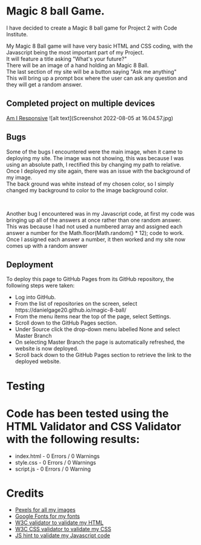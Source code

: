 <h1>Magic 8 ball Game.</h1>

<p>I have decided to create a Magic 8 ball game for Project 2 with Code Institute.</p>

<p>My Magic 8 Ball game will have very basic HTML and CSS coding, with the Javascript being the most important part of my Project.<br>
It will feature a title asking "What's your future?"<br>
There will be an image of a hand holding an Magic 8 Ball.<br>
The last section of my site will be a button saying "Ask me anything"<br>
This will bring up a prompt box where the user can ask any question and they will get a random answer.</p>

<h2>Completed project on multiple devices</h2>
<a href="https://ui.dev/amiresponsive" target="_blank"> Am I Responsive</a>
![alt text](Screenshot 2022-08-05 at 16.04.57.jpg)


<h2>Bugs</h2>
<p>Some of the bugs I encountered were the main image, when it came to deploying my site. The image was not showing, this was because I was using an absolute path, I rectified this by changing my path to relative.<br> Once I deployed my site again, there was an issue with the background of my image. <br>The back ground was white instead of my chosen color, so I simply changed my background to color to the image background color.</p>
<br>
<p>Another bug I encountered was in my Javascript code, at first my code was bringing up all of the answers at once rather than one random answer.<br>
This was because I had not used a numbered array and assigned each answer a number for the Math.floor(Math.random() * 12); code to work.
  Once I assigned each answer a number, it then worked and my site now comes up with a random answer<p>
  

<h2>Deployment</h2>
<p>To deploy this page to GitHub Pages from its GitHub repository, the following steps were taken:</p>
<ul>
  <li>Log into GitHub.</li>
  <li>From the list of repositories on the screen, select https://danielgage20.github.io/magic-8-ball/</li>
  <li>From the menu items near the top of the page, select Settings.</li>
  <li>Scroll down to the GitHub Pages section.</li>
  <li>Under Source click the drop-down menu labelled None and select Master Branch</li>
  <li>On selecting Master Branch the page is automatically refreshed, the website is now deployed.</li>
  <li>Scroll back down to the GitHub Pages section to retrieve the link to the deployed website.</li>
  </ul>
  
  <h1>Testing</h1>
  
 <h1>Code has been tested using the HTML Validator and CSS Validator with the following results:</h1>
<ul>
<li>index.html - 0 Errors / 0 Warnings</li>
 <li>style.css - 0 Errors / 0 Warnings</li>
  <li>script.js - 0 Errors / 0 Warning</li>
  </ul>

  
  <h1> Credits</h1>
  <ul>
  <li><a href="https://www.pexels.com/" target="_blank"> Pexels for all my images</a></li>
  <li><a href="https://fonts.google.com/" target="_blank"> Google Fonts for my fonts</a></li>
  <li><a href="https://validator.w3.org/" target="_blank"> W3C validator to validate my HTML</a></li>
  <li><a href="https://jigsaw.w3.org/css-validator/" target="_blank"> W3C CSS validator to validate my CSS</a></li>
  <li><a href="https://jshint.com/" target="_blank"> JS hint to validate my Javascript code</a></li>
  </ul>
